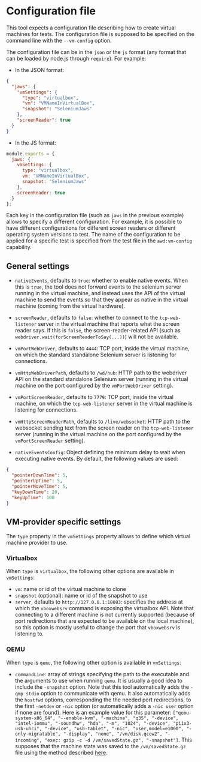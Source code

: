 # Configuration file

This tool expects a configuration file describing how to create virtual machines for tests. The configuration file is supposed to be specified on the command line with the `--vm-config` option.

The configuration file can be in the `json` or the `js` format (any format that can be loaded by node.js through `require`). For example:

- In the JSON format:

```json
{
  "jaws": {
    "vmSettings": {
      "type": "virtualbox",
      "vm": "VMNameInVirtualBox",
      "snapshot": "SeleniumJaws"
    },
    "screenReader": true
  }
}
```

- In the JS format:

```js
module.exports = {
  jaws: {
    vmSettings: {
      type: "virtualbox",
      vm: "VMNameInVirtualBox",
      snapshot: "SeleniumJaws"
    },
    screenReader: true
  }
};
```

Each key in the configuration file (such as `jaws` in the previous example) allows to specify a different configuration. For example, it is possible to have different configurations for different screen readers or different operating system versions to test. The name of the configuration to be applied for a specific test is specified from the test file in the `awd:vm-config` capability.

## General settings

- `nativeEvents`, defaults to `true`: whether to enable native events. When this is `true`, the tool does not forward events to the selenium server running in the virtual machine, and instead uses the API of the virtual machine to send the events so that they appear as native in the virtual machine (coming from the virtual hardware).

- `screenReader`, defaults to `false`: whether to connect to the `tcp-web-listener` server in the virtual machine that reports what the screen reader says. If this is `false`, the screen-reader-related API (such as `webdriver.wait(forScreenReaderToSay(...))`) will not be available.

- `vmPortWebDriver`, defaults to `4444`: TCP port, inside the virtual machine, on which the standard standalone Selenium server is listening for connections.

- `vmHttpWebDriverPath`, defaults to `/wd/hub`: HTTP path to the webdriver API on the standard standalone Selenium server (running in the virtual machine on the port configured by the `vmPortWebDriver` setting).

- `vmPortScreenReader`, defaults to `7779`: TCP port, inside the virtual machine, on which the `tcp-web-listener` server in the virtual machine is listening for connections.

- `vmHttpScreenReaderPath`, defaults to `/live/websocket`: HTTP path to the websocket sending text from the screen reader on the `tcp-web-listener` server (running in the virtual machine on the port configured by the `vmPortScreenReader` setting).

- `nativeEventsConfig`: Object defining the minimum delay to wait when executing native events. By default, the following values are used:

```json
{
  "pointerDownTime": 5,
  "pointerUpTime": 5,
  "pointerMoveTime": 5,
  "keyDownTime": 20,
  "keyUpTime": 100
}
```

## VM-provider specific settings

The `type` property in the `vmSettings` property allows to define which virtual machine provider to use.

### Virtualbox

When `type` is `virtualbox`, the following other options are available in `vmSettings`:

- `vm`: name or id of the virtual machine to clone
- `snapshot` (optional): name or id of the snapshot to use
- `server`, defaults to `http://127.0.0.1:18083`: specifies the address at which the `vboxwebsrv` command is exposing the virtualbox API. Note that connecting to a different machine is not currently supported (because of port redirections that are expected to be available on the local machine), so this option is mostly useful to change the port that `vboxwebsrv` is listening to.

### QEMU

When `type` is `qemu`, the following other option is available in `vmSettings`:

- `commandLine`: array of strings specifying the path to the executable and the arguments to use when running `qemu`. It is usually a good idea to include the `-snapshot` option. Note that this tool automatically adds the `-qmp stdio` option to communicate with qemu. It also automatically adds the `hostfwd` options, corresponding the the needed port redirections, to the first `-netdev` or `-nic` option (or automatically adds a `-nic user` option if none are found). Here is an example value for this parameter: `["qemu-system-x86_64", "--enable-kvm", "-machine", "q35", "-device", "intel-iommu", "-soundhw", "hda", "-m", "1024", "-device", "piix3-usb-uhci", "-device", "usb-tablet", "-nic", "user,model=e1000", "-only-migratable", "-display", "none", "/vm/disk.qcow2", "-incoming", "exec: gzip -c -d /vm/savedState.gz", "-snapshot"]`. This supposes that the machine state was saved to the `/vm/savedState.gz` file using the method described [here](https://www.linux-kvm.org/page/Migration#savevm.2Floadvm_to_an_external_state_file_.28using_pseudo-migration.29).
